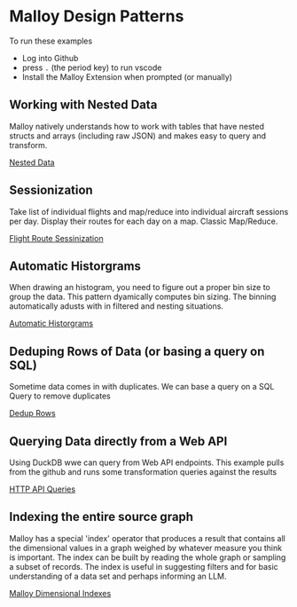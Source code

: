 # Malloy Design Patterns

To run these examples
* Log into Github
* press `.`  (the period key) to run vscode
* Install the Malloy Extension when prompted (or manually)

## Working with Nested Data
Malloy natively understands how to work with tables that have nested structs 
and arrays (including raw JSON) and makes easy to query and transform. 

[Nested Data](nested_data.malloynb)

## Sessionization
Take list of individual flights and map/reduce into individual aircraft sessions per day.  Display their routes for each day on a map.  Classic Map/Reduce.

[Flight Route Sessinization](flight_routes.malloynb)

## Automatic Historgrams

When drawing an histogram, you need to figure out a proper bin size to group the data.  This pattern dyamically computes bin sizing.  The binning automatically adusts with in filtered and nesting situations.

[Automatic Historgrams](auto_bin.malloynb)

## Deduping Rows of Data (or basing a query on SQL)

Sometime data comes in with duplicates.  We can base a query on a SQL Query to remove duplicates

[Dedup Rows](dedup_rows.malloynb)

## Querying Data directly from a Web API

Using DuckDB wwe can query from Web API endpoints.  This example pulls from the github and runs some transformation queries against the results

[HTTP API Queries](api_json.malloynb)

## Indexing the entire source graph
Malloy has a special 'index' operator that produces a result that contains all the dimensional values in a graph weighed by whatever measure 
you think is important.  The index can be built by reading the whole graph or sampling a subset of records.  The index is useful 
in suggesting filters and for basic understanding of a data set and perhaps informing an LLM.

[Malloy Dimensional Indexes](index.malloynb)

